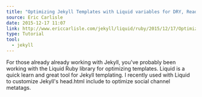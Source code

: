 ```yaml
---
title: "Optimizing Jekyll Templates with Liquid variables for DRY, Readable Markup"
source: Eric Carlisle
date: 2015-12-17 11:07
link: http://www.ericcarlisle.com/jekyll/liquid/ruby/2015/12/17/Optimizing_Jekyll_Templates_with_Liquid_Variables.html
type: Tutorial
tool:
  - jekyll 
---
```

For those already already working with Jekyll, you've probably been working with the Liquid Ruby library for optimizing templates. Liquid is a quick learn and great tool for Jekyll templating. I recently used with Liquid to customize Jekyll's head.html include to optimize social channel metatags.





